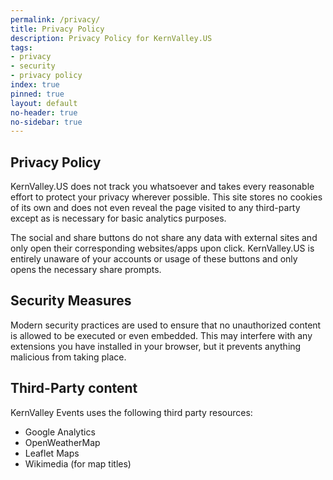 ```yaml
---
permalink: /privacy/
title: Privacy Policy
description: Privacy Policy for KernValley.US
tags:
- privacy
- security
- privacy policy
index: true
pinned: true
layout: default
no-header: true
no-sidebar: true
---
```

## Privacy Policy
KernValley.US does not track you whatsoever and takes every reasonable effort
to protect your privacy wherever possible. This site stores no cookies of its own
and does not even reveal the page visited to any third-party except as is necessary
for basic analytics purposes.

The social and share buttons do not share any data with external sites and only
open their corresponding websites/apps upon click. KernValley.US is entirely unaware
of your accounts or usage of these buttons and only opens the necessary share
prompts.

## Security Measures
Modern security practices are used to ensure that no unauthorized content is
allowed to be executed or even embedded. This may interfere with any extensions
you have installed in your browser, but it prevents anything malicious from taking
place.

## Third-Party content
KernValley Events uses the following third party resources:
- Google Analytics
- OpenWeatherMap
- Leaflet Maps
- Wikimedia (for map titles)

